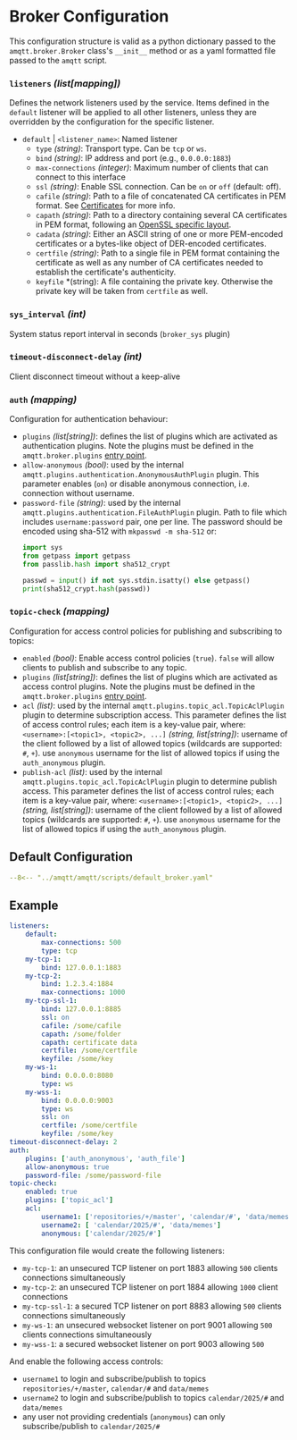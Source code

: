 # Broker Configuration

This configuration structure is valid as a python dictionary passed to the `amqtt.broker.Broker` class's `__init__` method or
as a yaml formatted file passed to the `amqtt` script.

### `listeners` *(list[mapping])*

Defines the network listeners used by the service. Items defined in the `default` listener will be
applied to all other listeners, unless they are overridden by the configuration for the specific
listener.

- `default` | `<listener_name>`: Named listener
    - `type` *(string)*: Transport type. Can be `tcp` or `ws`.
    - `bind` *(string)*: IP address and port (e.g., `0.0.0.0:1883`)
    - `max-connections` *(integer)*: Maximum number of clients that can connect to this interface
    - `ssl` *(string)*: Enable SSL connection. Can be `on` or `off` (default: off).
    - `cafile` *(string)*:  Path to a file of concatenated CA certificates in PEM format. See [Certificates](https://docs.python.org/3/library/ssl.html#ssl-certificates) for more info.
    - `capath` *(string)*:  Path to a directory containing several CA certificates in PEM format, following an [OpenSSL specific layout](https://docs.openssl.org/master/man3/SSL_CTX_load_verify_locations/).
    - `cadata` *(string)*:    Either an ASCII string of one or more PEM-encoded certificates or a bytes-like object of DER-encoded certificates.
    - `certfile` *(string)*: Path to a single file in PEM format containing the certificate as well as any number of CA certificates needed to establish the certificate's authenticity.
    - `keyfile` *(string): A file containing the private key. Otherwise the private key will be taken from `certfile` as well.

### `sys_interval` *(int)*

System status report interval in seconds (`broker_sys` plugin)

### `timeout-disconnect-delay` *(int)*

Client disconnect timeout without a keep-alive


### `auth` *(mapping)*

Configuration for authentication behaviour:

- `plugins` *(list[string])*: defines the list of plugins which are activated as authentication plugins. Note the plugins must be defined in the `amqtt.broker.plugins` [entry point](https://packaging.python.org/en/latest/guides/creating-and-discovering-plugins/#using-package-metadata).
- `allow-anonymous` *(bool)*: used by the internal `amqtt.plugins.authentication.AnonymousAuthPlugin` plugin. This parameter enables (`on`) or disable anonymous connection, i.e. connection without username.
- `password-file` *(string)*: used by the internal `amqtt.plugins.authentication.FileAuthPlugin` plugin. Path to file which includes `username:password` pair, one per line. The password should be encoded using sha-512 with `mkpasswd -m sha-512` or:
  ```python
  import sys
  from getpass import getpass
  from passlib.hash import sha512_crypt
  
  passwd = input() if not sys.stdin.isatty() else getpass()
  print(sha512_crypt.hash(passwd))
  ```

### `topic-check` *(mapping)*

Configuration for access control policies for publishing and subscribing to topics:

- `enabled` *(bool)*: Enable access control policies (`true`). `false` will allow clients to publish and subscribe to any topic.
- `plugins` *(list[string])*: defines the list of plugins which are activated as access control plugins. Note the plugins must be defined in the `amqtt.broker.plugins` [entry point](https://pythonhosted.org/setuptools/setuptools.html#dynamic-discovery-of-services-and-plugins).
- `acl` *(list)*: used by the internal `amqtt.plugins.topic_acl.TopicAclPlugin` plugin to determine subscription access. This parameter defines the list of access control rules; each item is a key-value pair, where:
`<username>:[<topic1>, <topic2>, ...]` *(string, list[string])*: username of the client followed by a list of allowed topics (wildcards are supported: `#`, `+`).
use `anonymous` username for the list of allowed topics if using the `auth_anonymous` plugin.
- `publish-acl` *(list)*: used by the internal `amqtt.plugins.topic_acl.TopicAclPlugin` plugin to determine publish access. This parameter defines the list of access control rules; each item is a key-value pair, where:
`<username>:[<topic1>, <topic2>, ...]` *(string, list[string])*: username of the client followed by a list of allowed topics (wildcards are supported: `#`, `+`).
use `anonymous` username for the list of allowed topics if using the `auth_anonymous` plugin.



## Default Configuration

```yaml
--8<-- "../amqtt/amqtt/scripts/default_broker.yaml"
```

## Example
  
```yaml
listeners:
    default:
        max-connections: 500
        type: tcp
    my-tcp-1:
        bind: 127.0.0.1:1883
    my-tcp-2:
        bind: 1.2.3.4:1884
        max-connections: 1000
    my-tcp-ssl-1:
        bind: 127.0.0.1:8885
        ssl: on
        cafile: /some/cafile
        capath: /some/folder
        capath: certificate data
        certfile: /some/certfile
        keyfile: /some/key
    my-ws-1:
        bind: 0.0.0.0:8080
        type: ws
    my-wss-1:
        bind: 0.0.0.0:9003
        type: ws
        ssl: on
        certfile: /some/certfile
        keyfile: /some/key
timeout-disconnect-delay: 2
auth:
    plugins: ['auth_anonymous', 'auth_file']
    allow-anonymous: true
    password-file: /some/password-file
topic-check:
    enabled: true
    plugins: ['topic_acl']
    acl:
        username1: ['repositories/+/master', 'calendar/#', 'data/memes']
        username2: [ 'calendar/2025/#', 'data/memes']
        anonymous: ['calendar/2025/#']
```

This configuration file would create the following listeners:

- `my-tcp-1`: an unsecured TCP listener on port 1883 allowing `500` clients connections simultaneously
- `my-tcp-2`: an unsecured TCP listener on port 1884 allowing `1000` client connections
- `my-tcp-ssl-1`: a secured TCP listener on port 8883 allowing `500` clients connections simultaneously
- `my-ws-1`: an unsecured websocket listener on port 9001 allowing `500` clients connections simultaneously
- `my-wss-1`: a secured websocket listener on port 9003 allowing `500`

And enable the following access controls:

- `username1` to login and subscribe/publish to topics `repositories/+/master`, `calendar/#` and `data/memes`
- `username2` to login and subscribe/publish to topics `calendar/2025/#` and `data/memes`
- any user not providing credentials (`anonymous`) can only subscribe/publish to `calendar/2025/#`

